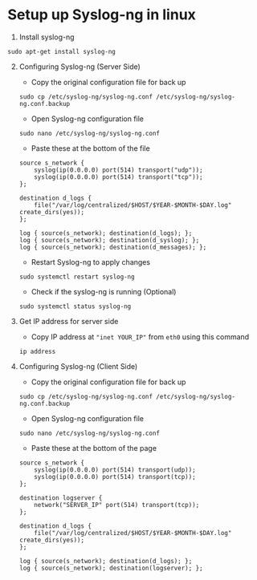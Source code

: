 # Setup up Syslog-ng in linux

1. Install syslog-ng
```
sudo apt-get install syslog-ng
```
2. Configuring Syslog-ng (Server Side)
    - Copy the original configuration file for back up
    ```
    sudo cp /etc/syslog-ng/syslog-ng.conf /etc/syslog-ng/syslog-ng.conf.backup
    ```
    
    - Open Syslog-ng configuration file
    ```
    sudo nano /etc/syslog-ng/syslog-ng.conf
    ```

    - Paste these at the bottom of the file
    ```
    source s_network {
        syslog(ip(0.0.0.0) port(514) transport("udp"));
        syslog(ip(0.0.0.0) port(514) transport("tcp"));
    };

    destination d_logs {
        file("/var/log/centralized/$HOST/$YEAR-$MONTH-$DAY.log" create_dirs(yes));
    };

    log { source(s_network); destination(d_logs); };
    log { source(s_network); destination(d_syslog); };
    log { source(s_network); destination(d_messages); };

    ```

    - Restart Syslog-ng to apply changes
    ```
    sudo systemctl restart syslog-ng
    ```

    - Check if the syslog-ng is running (Optional)
    ```
    sudo systemctl status syslog-ng
    ```

3. Get IP address for server side
    - Copy IP address at `"inet YOUR_IP"` from `eth0` using this command
    ```
    ip address
    ```

4. Configuring Syslog-ng (Client Side)
    - Copy the original configuration file for back up
    ```
    sudo cp /etc/syslog-ng/syslog-ng.conf /etc/syslog-ng/syslog-ng.conf.backup
    ```

    - Open Syslog-ng configuration file
    ```
    sudo nano /etc/syslog-ng/syslog-ng.conf
    ```

    - Paste these at the bottom of the page
    ```
    source s_network {
        syslog(ip(0.0.0.0) port(514) transport(udp));
        syslog(ip(0.0.0.0) port(514) transport(tcp));
    };

    destination logserver {
        network("SERVER_IP" port(514) transport(tcp));
    };

    destination d_logs {
        file("/var/log/centralized/$HOST/$YEAR-$MONTH-$DAY.log" create_dirs(yes));
    };

    log { source(s_network); destination(d_logs); };
    log { source(s_network); destination(logserver); };
    ```